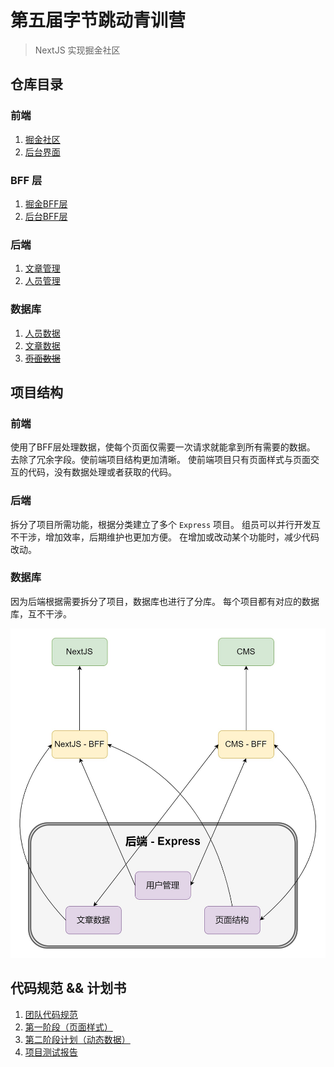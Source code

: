 # 第五届字节跳动青训营

> NextJS 实现掘金社区

## 仓库目录

### 前端

1. [掘金社区](https://github.com/The-fifth-Bytedance-Youth-Camp/juejin_nextjs)
2. [后台界面](https://github.com/The-fifth-Bytedance-Youth-Camp/juejin_nextjs_bff)

### BFF 层

1. [掘金BFF层](https://github.com/The-fifth-Bytedance-Youth-Camp/juejin_nextjs_bff)
2. [后台BFF层](https://github.com/The-fifth-Bytedance-Youth-Camp/juejin_cms_bff)

### 后端

1. [文章管理](https://github.com/The-fifth-Bytedance-Youth-Camp/juejin_post_service)
2. [人员管理](https://github.com/The-fifth-Bytedance-Youth-Camp/juejin_person_service)

### 数据库

1. [人员数据](https://github.com/The-fifth-Bytedance-Youth-Camp/juejin_database/tree/master/juejin_person)
2. [文章数据](https://github.com/The-fifth-Bytedance-Youth-Camp/juejin_database/tree/master/juejin_post)
3. ~~[页面数据]()~~

## 项目结构

### 前端

使用了BFF层处理数据，使每个页面仅需要一次请求就能拿到所有需要的数据。
去除了冗余字段。使前端项目结构更加清晰。
使前端项目只有页面样式与页面交互的代码，没有数据处理或者获取的代码。

### 后端

拆分了项目所需功能，根据分类建立了多个 `Express` 项目。
组员可以并行开发互不干涉，增加效率，后期维护也更加方便。
在增加或改动某个功能时，减少代码改动。

### 数据库

因为后端根据需要拆分了项目，数据库也进行了分库。
每个项目都有对应的数据库，互不干涉。

![](../img/project_structure.jpg)

## 代码规范 && 计划书

1. [团队代码规范](../doc/CodeStyle.md)
2. [第一阶段（页面样式）](../doc/FirstStage(PageStyle).md)
3. [第二阶段计划（动态数据）](../doc/SecondStage(Data).md)
4. [项目测试报告](../doc/ProjectTestReport.md)